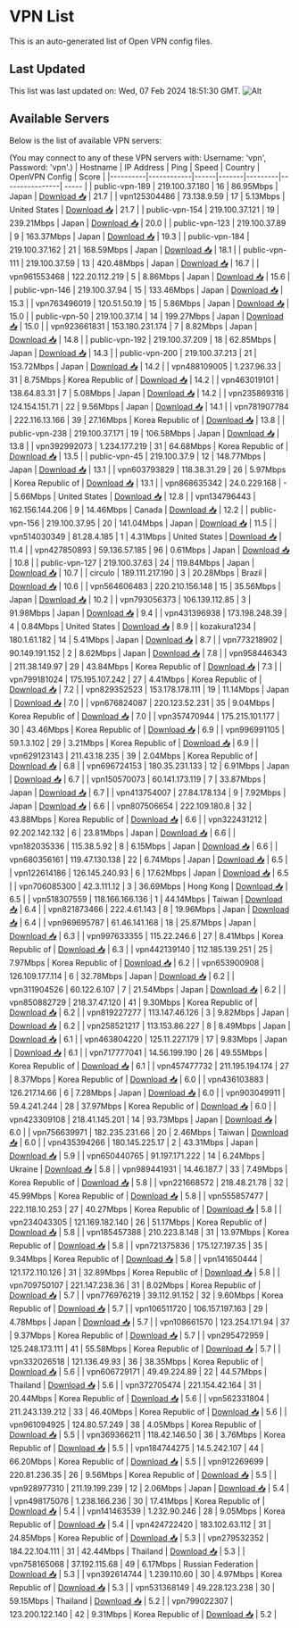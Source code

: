# VPN List

This is an auto-generated list of Open VPN config files.

## Last Updated

This list was last updated on: Wed, 07 Feb 2024 18:51:30 GMT.
![Alt](https://repobeats.axiom.co/api/embed/186b98318ef1479477931607c1ad7d823f12451f.svg "Repobeats analytics image")

## Available Servers

Below is the list of available VPN servers:

(You may connect to any of these VPN servers with: Username: 'vpn', Password: 'vpn'.)
| Hostname | IP Address | Ping | Speed | Country | OpenVPN Config | Score |
|----------|------------|------|-------|---------|----------------| ----- |
| public-vpn-189 | 219.100.37.180 | 16 | 86.95Mbps | Japan | [Download 📥](./configs/server_0_JP.ovpn) | 21.7 |
| vpn125304486 | 73.138.9.59 | 17 | 5.13Mbps | United States | [Download 📥](./configs/server_1_US.ovpn) | 21.7 |
| public-vpn-154 | 219.100.37.121 | 19 | 239.21Mbps | Japan | [Download 📥](./configs/server_2_JP.ovpn) | 20.0 |
| public-vpn-123 | 219.100.37.89 | 9 | 163.37Mbps | Japan | [Download 📥](./configs/server_3_JP.ovpn) | 19.3 |
| public-vpn-184 | 219.100.37.162 | 21 | 168.59Mbps | Japan | [Download 📥](./configs/server_4_JP.ovpn) | 18.1 |
| public-vpn-111 | 219.100.37.59 | 13 | 420.48Mbps | Japan | [Download 📥](./configs/server_5_JP.ovpn) | 16.7 |
| vpn961553468 | 122.20.112.219 | 5 | 8.86Mbps | Japan | [Download 📥](./configs/server_6_JP.ovpn) | 15.6 |
| public-vpn-146 | 219.100.37.94 | 15 | 133.46Mbps | Japan | [Download 📥](./configs/server_7_JP.ovpn) | 15.3 |
| vpn763496019 | 120.51.50.19 | 15 | 5.86Mbps | Japan | [Download 📥](./configs/server_8_JP.ovpn) | 15.0 |
| public-vpn-50 | 219.100.37.14 | 14 | 199.27Mbps | Japan | [Download 📥](./configs/server_9_JP.ovpn) | 15.0 |
| vpn923661831 | 153.180.231.174 | 7 | 8.82Mbps | Japan | [Download 📥](./configs/server_10_JP.ovpn) | 14.8 |
| public-vpn-192 | 219.100.37.209 | 18 | 62.85Mbps | Japan | [Download 📥](./configs/server_11_JP.ovpn) | 14.3 |
| public-vpn-200 | 219.100.37.213 | 21 | 153.72Mbps | Japan | [Download 📥](./configs/server_12_JP.ovpn) | 14.2 |
| vpn488109005 | 1.237.96.33 | 31 | 8.75Mbps | Korea Republic of | [Download 📥](./configs/server_13_KR.ovpn) | 14.2 |
| vpn463019101 | 138.64.83.31 | 7 | 5.08Mbps | Japan | [Download 📥](./configs/server_14_JP.ovpn) | 14.2 |
| vpn235869316 | 124.154.151.71 | 22 | 9.56Mbps | Japan | [Download 📥](./configs/server_15_JP.ovpn) | 14.1 |
| vpn781907784 | 222.116.13.166 | 39 | 27.16Mbps | Korea Republic of | [Download 📥](./configs/server_16_KR.ovpn) | 13.8 |
| public-vpn-238 | 219.100.37.171 | 19 | 106.58Mbps | Japan | [Download 📥](./configs/server_17_JP.ovpn) | 13.8 |
| vpn392992073 | 1.234.177.219 | 31 | 64.68Mbps | Korea Republic of | [Download 📥](./configs/server_18_KR.ovpn) | 13.5 |
| public-vpn-45 | 219.100.37.9 | 12 | 148.77Mbps | Japan | [Download 📥](./configs/server_19_JP.ovpn) | 13.1 |
| vpn603793829 | 118.38.31.29 | 26 | 5.97Mbps | Korea Republic of | [Download 📥](./configs/server_20_KR.ovpn) | 13.1 |
| vpn868635342 | 24.0.229.168 | - | 5.66Mbps | United States | [Download 📥](./configs/server_21_US.ovpn) | 12.8 |
| vpn134796443 | 162.156.144.206 | 9 | 14.46Mbps | Canada | [Download 📥](./configs/server_22_CA.ovpn) | 12.2 |
| public-vpn-156 | 219.100.37.95 | 20 | 141.04Mbps | Japan | [Download 📥](./configs/server_23_JP.ovpn) | 11.5 |
| vpn514030349 | 81.28.4.185 | 1 | 4.31Mbps | United States | [Download 📥](./configs/server_24_US.ovpn) | 11.4 |
| vpn427850893 | 59.136.57.185 | 96 | 0.61Mbps | Japan | [Download 📥](./configs/server_25_JP.ovpn) | 10.8 |
| public-vpn-127 | 219.100.37.63 | 24 | 119.84Mbps | Japan | [Download 📥](./configs/server_26_JP.ovpn) | 10.7 |
| circulo | 189.111.217.190 | 3 | 20.28Mbps | Brazil | [Download 📥](./configs/server_27_BR.ovpn) | 10.6 |
| vpn564606483 | 220.210.156.148 | 15 | 35.56Mbps | Japan | [Download 📥](./configs/server_28_JP.ovpn) | 10.2 |
| vpn793056373 | 106.139.112.85 | 3 | 91.98Mbps | Japan | [Download 📥](./configs/server_29_JP.ovpn) | 9.4 |
| vpn431396938 | 173.198.248.39 | 4 | 0.84Mbps | United States | [Download 📥](./configs/server_30_US.ovpn) | 8.9 |
| kozakura1234 | 180.1.61.182 | 14 | 5.41Mbps | Japan | [Download 📥](./configs/server_31_JP.ovpn) | 8.7 |
| vpn773218902 | 90.149.191.152 | 2 | 8.62Mbps | Japan | [Download 📥](./configs/server_32_JP.ovpn) | 7.8 |
| vpn958446343 | 211.38.149.97 | 29 | 43.84Mbps | Korea Republic of | [Download 📥](./configs/server_33_KR.ovpn) | 7.3 |
| vpn799181024 | 175.195.107.242 | 27 | 4.41Mbps | Korea Republic of | [Download 📥](./configs/server_34_KR.ovpn) | 7.2 |
| vpn829352523 | 153.178.178.111 | 19 | 11.14Mbps | Japan | [Download 📥](./configs/server_35_JP.ovpn) | 7.0 |
| vpn676824087 | 220.123.52.231 | 35 | 9.04Mbps | Korea Republic of | [Download 📥](./configs/server_36_KR.ovpn) | 7.0 |
| vpn357470944 | 175.215.101.177 | 30 | 43.46Mbps | Korea Republic of | [Download 📥](./configs/server_37_KR.ovpn) | 6.9 |
| vpn996991105 | 59.1.3.102 | 29 | 3.21Mbps | Korea Republic of | [Download 📥](./configs/server_38_KR.ovpn) | 6.9 |
| vpn629123143 | 211.43.18.235 | 39 | 2.04Mbps | Korea Republic of | [Download 📥](./configs/server_39_KR.ovpn) | 6.8 |
| vpn696724153 | 180.35.231.133 | 12 | 6.91Mbps | Japan | [Download 📥](./configs/server_40_JP.ovpn) | 6.7 |
| vpn150570073 | 60.141.173.119 | 7 | 33.87Mbps | Japan | [Download 📥](./configs/server_41_JP.ovpn) | 6.7 |
| vpn413754007 | 27.84.178.134 | 9 | 7.92Mbps | Japan | [Download 📥](./configs/server_42_JP.ovpn) | 6.6 |
| vpn807506654 | 222.109.180.8 | 32 | 43.88Mbps | Korea Republic of | [Download 📥](./configs/server_43_KR.ovpn) | 6.6 |
| vpn322431212 | 92.202.142.132 | 6 | 23.81Mbps | Japan | [Download 📥](./configs/server_44_JP.ovpn) | 6.6 |
| vpn182035336 | 115.38.5.92 | 8 | 6.15Mbps | Japan | [Download 📥](./configs/server_45_JP.ovpn) | 6.6 |
| vpn680356161 | 119.47.130.138 | 22 | 6.74Mbps | Japan | [Download 📥](./configs/server_46_JP.ovpn) | 6.5 |
| vpn122614186 | 126.145.240.93 | 6 | 17.62Mbps | Japan | [Download 📥](./configs/server_47_JP.ovpn) | 6.5 |
| vpn706085300 | 42.3.111.12 | 3 | 36.69Mbps | Hong Kong | [Download 📥](./configs/server_48_HK.ovpn) | 6.5 |
| vpn518307559 | 118.166.166.136 | 1 | 44.14Mbps | Taiwan | [Download 📥](./configs/server_49_TW.ovpn) | 6.4 |
| vpn821873466 | 222.4.61.143 | 8 | 19.96Mbps | Japan | [Download 📥](./configs/server_50_JP.ovpn) | 6.4 |
| vpn969695787 | 61.46.141.168 | 18 | 25.87Mbps | Japan | [Download 📥](./configs/server_51_JP.ovpn) | 6.3 |
| vpn997633355 | 115.22.246.6 | 27 | 8.41Mbps | Korea Republic of | [Download 📥](./configs/server_52_KR.ovpn) | 6.3 |
| vpn442139140 | 112.185.139.251 | 25 | 7.97Mbps | Korea Republic of | [Download 📥](./configs/server_53_KR.ovpn) | 6.2 |
| vpn653900908 | 126.109.177.114 | 6 | 32.78Mbps | Japan | [Download 📥](./configs/server_54_JP.ovpn) | 6.2 |
| vpn311904526 | 60.122.6.107 | 7 | 21.54Mbps | Japan | [Download 📥](./configs/server_55_JP.ovpn) | 6.2 |
| vpn850882729 | 218.37.47.120 | 41 | 9.30Mbps | Korea Republic of | [Download 📥](./configs/server_56_KR.ovpn) | 6.2 |
| vpn819227277 | 113.147.46.126 | 3 | 9.82Mbps | Japan | [Download 📥](./configs/server_57_JP.ovpn) | 6.2 |
| vpn258521217 | 113.153.86.227 | 8 | 8.49Mbps | Japan | [Download 📥](./configs/server_58_JP.ovpn) | 6.1 |
| vpn463804220 | 125.11.227.179 | 17 | 9.83Mbps | Japan | [Download 📥](./configs/server_59_JP.ovpn) | 6.1 |
| vpn717777041 | 14.56.199.190 | 26 | 49.55Mbps | Korea Republic of | [Download 📥](./configs/server_60_KR.ovpn) | 6.1 |
| vpn457477732 | 211.195.194.174 | 27 | 8.37Mbps | Korea Republic of | [Download 📥](./configs/server_61_KR.ovpn) | 6.0 |
| vpn436103883 | 126.217.14.66 | 6 | 7.28Mbps | Japan | [Download 📥](./configs/server_62_JP.ovpn) | 6.0 |
| vpn903049911 | 59.4.241.244 | 28 | 37.97Mbps | Korea Republic of | [Download 📥](./configs/server_63_KR.ovpn) | 6.0 |
| vpn423309108 | 218.41.145.201 | 14 | 93.73Mbps | Japan | [Download 📥](./configs/server_64_JP.ovpn) | 6.0 |
| vpn756639971 | 182.235.231.66 | 20 | 2.46Mbps | Taiwan | [Download 📥](./configs/server_65_TW.ovpn) | 6.0 |
| vpn435394266 | 180.145.225.17 | 2 | 43.31Mbps | Japan | [Download 📥](./configs/server_66_JP.ovpn) | 5.9 |
| vpn650440765 | 91.197.171.222 | 14 | 6.24Mbps | Ukraine | [Download 📥](./configs/server_67_UA.ovpn) | 5.8 |
| vpn989441931 | 14.46.187.7 | 33 | 7.49Mbps | Korea Republic of | [Download 📥](./configs/server_68_KR.ovpn) | 5.8 |
| vpn221668572 | 218.48.21.78 | 32 | 45.99Mbps | Korea Republic of | [Download 📥](./configs/server_69_KR.ovpn) | 5.8 |
| vpn555857477 | 222.118.10.253 | 27 | 40.27Mbps | Korea Republic of | [Download 📥](./configs/server_70_KR.ovpn) | 5.8 |
| vpn234043305 | 121.169.182.140 | 26 | 51.17Mbps | Korea Republic of | [Download 📥](./configs/server_71_KR.ovpn) | 5.8 |
| vpn185457388 | 210.223.8.148 | 31 | 13.97Mbps | Korea Republic of | [Download 📥](./configs/server_72_KR.ovpn) | 5.8 |
| vpn721375836 | 175.127.197.35 | 35 | 9.34Mbps | Korea Republic of | [Download 📥](./configs/server_73_KR.ovpn) | 5.8 |
| vpn141650444 | 121.172.110.126 | 31 | 32.89Mbps | Korea Republic of | [Download 📥](./configs/server_74_KR.ovpn) | 5.8 |
| vpn709750107 | 221.147.238.36 | 31 | 8.02Mbps | Korea Republic of | [Download 📥](./configs/server_75_KR.ovpn) | 5.7 |
| vpn776976219 | 39.112.91.152 | 32 | 9.60Mbps | Korea Republic of | [Download 📥](./configs/server_76_KR.ovpn) | 5.7 |
| vpn106511720 | 106.157.197.163 | 29 | 4.78Mbps | Japan | [Download 📥](./configs/server_77_JP.ovpn) | 5.7 |
| vpn108661570 | 123.254.171.94 | 37 | 9.37Mbps | Korea Republic of | [Download 📥](./configs/server_78_KR.ovpn) | 5.7 |
| vpn295472959 | 125.248.173.111 | 41 | 55.58Mbps | Korea Republic of | [Download 📥](./configs/server_79_KR.ovpn) | 5.7 |
| vpn332026518 | 121.136.49.93 | 36 | 38.35Mbps | Korea Republic of | [Download 📥](./configs/server_80_KR.ovpn) | 5.6 |
| vpn606729171 | 49.49.224.89 | 22 | 44.57Mbps | Thailand | [Download 📥](./configs/server_81_TH.ovpn) | 5.6 |
| vpn372705474 | 221.154.42.164 | 31 | 20.44Mbps | Korea Republic of | [Download 📥](./configs/server_82_KR.ovpn) | 5.6 |
| vpn562331804 | 211.243.139.212 | 33 | 46.40Mbps | Korea Republic of | [Download 📥](./configs/server_83_KR.ovpn) | 5.6 |
| vpn961094925 | 124.80.57.249 | 38 | 4.05Mbps | Korea Republic of | [Download 📥](./configs/server_84_KR.ovpn) | 5.5 |
| vpn369366211 | 118.42.146.50 | 36 | 3.76Mbps | Korea Republic of | [Download 📥](./configs/server_85_KR.ovpn) | 5.5 |
| vpn184744275 | 14.5.242.107 | 44 | 66.20Mbps | Korea Republic of | [Download 📥](./configs/server_86_KR.ovpn) | 5.5 |
| vpn912269699 | 220.81.236.35 | 26 | 9.56Mbps | Korea Republic of | [Download 📥](./configs/server_87_KR.ovpn) | 5.5 |
| vpn928977310 | 211.19.199.239 | 12 | 2.06Mbps | Japan | [Download 📥](./configs/server_88_JP.ovpn) | 5.4 |
| vpn498175076 | 1.238.166.236 | 30 | 17.41Mbps | Korea Republic of | [Download 📥](./configs/server_89_KR.ovpn) | 5.4 |
| vpn141463539 | 1.232.90.246 | 28 | 9.05Mbps | Korea Republic of | [Download 📥](./configs/server_90_KR.ovpn) | 5.4 |
| vpn424722420 | 183.102.63.112 | 31 | 24.85Mbps | Korea Republic of | [Download 📥](./configs/server_91_KR.ovpn) | 5.3 |
| vpn279532352 | 184.22.104.111 | 31 | 42.44Mbps | Thailand | [Download 📥](./configs/server_92_TH.ovpn) | 5.3 |
| vpn758165068 | 37.192.115.68 | 49 | 6.17Mbps | Russian Federation | [Download 📥](./configs/server_93_RU.ovpn) | 5.3 |
| vpn392614744 | 1.239.110.60 | 30 | 4.97Mbps | Korea Republic of | [Download 📥](./configs/server_94_KR.ovpn) | 5.3 |
| vpn531368149 | 49.228.123.238 | 30 | 59.15Mbps | Thailand | [Download 📥](./configs/server_95_TH.ovpn) | 5.2 |
| vpn799022307 | 123.200.122.140 | 42 | 9.31Mbps | Korea Republic of | [Download 📥](./configs/server_96_KR.ovpn) | 5.2 |
